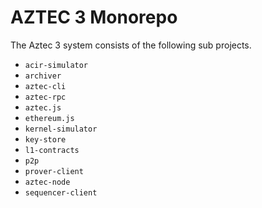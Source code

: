 # AZTEC 3 Monorepo

The Aztec 3 system consists of the following sub projects.

- `acir-simulator`
- `archiver`
- `aztec-cli`
- `aztec-rpc`
- `aztec.js`
- `ethereum.js`
- `kernel-simulator`
- `key-store`
- `l1-contracts`
- `p2p`
- `prover-client`
- `aztec-node`
- `sequencer-client`
